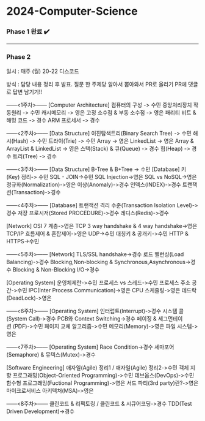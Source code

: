 # 2024-Computer-Science
### Phase 1 완료 ✔️
---
### Phase 2
일시 : 매주 (월) 20-22 디스코드

방식 : 담당 내용 정리 후 발표. 질문 한 주제당 알아서 뽑아와서 PR로 올리기
PR에 댓글로 답변 남기기!!


——<1주차>——
[Computer Architecture]
컴퓨터의 구성 -> 수민
중앙처리장치 작동원리 -> 수민
캐시메모리 -> 영은
고정 소수점 & 부동 소수점 -> 영은
패리티 비트 & 해밍 코드 -> 경수
ARM 프로세서 -> 경수

——<2주차>——
[Data Structure]
이진탐색트리(Binary Search Tree) -> 수민
해시(Hash) -> 수민
트라이(Trie) -> 수민
Array  -> 영은
LinkedList -> 영은
Array & ArrayList & LinkedList -> 영은
스택(Stack) & 큐(Queue) -> 경수
힙(Heap) -> 경수
트리(Tree) -> 경수

——<3주차>——
[Data Structure]
B-Tree & B+Tree -> 수민
[Database]
키(Key) 정리-> 수민
SQL - JOIN->수민
SQL Injection->영은
SQL vs NoSQL->영은
정규화(Normalization)->영은
이상(Anomaly)->경수
인덱스(INDEX)->경수
트랜잭션(Transaction)->경수

——<4주차>——
[Database]
트랜잭션 격리 수준(Transaction Isolation Level)->경수
저장 프로시저(Stored PROCEDURE)->경수
레디스(Redis)->경수

[Network]
OSI 7 계층->영은
TCP 3 way handshake & 4 way handshake->영은
TCP/IP 흐름제어 & 혼잡제어->영은
UDP->수민
대칭키 & 공개키->수민
HTTP & HTTPS->수민

——<5주차>——
[Network]
TLS/SSL handshake->경수
로드 밸런싱(Load Balancing)->경수
Blocking,Non-blocking & Synchronous,Asynchronous->경수
Blocking & Non-Blocking I/O->경수

[Operating System]
운영체제란->수민
프로세스 vs 스레드->수민
프로세스 주소 공간->수민
IPC(Inter Process Communication)->영은
CPU 스케줄링->영은
데드락(DeadLock)->영은

——<6주차>——
[Operating System]
인터럽트(Interrupt)->경수
시스템 콜(System Call)->경수
PCB와 Context Switching->경수
페이징 & 세그먼테이션 (PDF)->수민
페이지 교체 알고리즘->수민
메모리(Memory)->영은
파일 시스템->영은


——<7주차>——
[Operating System]
Race Condition->경수
세마포어(Semaphore) & 뮤텍스(Mutex)->경수

[Software Engineering]
애자일(Agile) 정리1 / 애자일(Agile) 정리2->수민
객체 지향 프로그래밍(Object-Oriented Programming)->수민
데브옵스(DevOps)->수민
함수형 프로그래밍(Fuctional Programming)->영은
서드 파티(3rd party)란?->영은
마이크로서비스 아키텍처(MSA)->영은

——<8주차>——
클린코드 & 리팩토링 / 클린코드 & 시큐어코딩->경수
TDD(Test Driven Development)->경수

